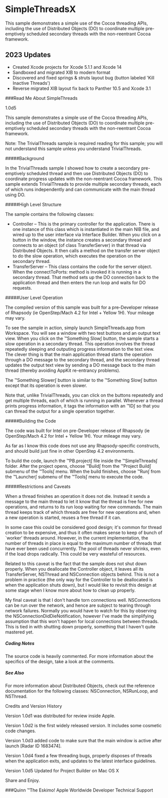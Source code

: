 # SimpleThreadsX
This sample demonstrates a simple use of the Cocoa threading APIs, including the use of Distributed Objects (DO) to coordinate multiple pre-emptively scheduled secondary threads with the non-reentrant Cocoa framework. 

## 2023 Updates
- Created Xcode projects for Xcode 5.1.1 and Xcode 14
- Sandboxed and migrated XIB to modern format
- Discovered and fixed springs & struts layout bug (button labeled 'Kill Inactive Threads')
- Reverse migrated XIB layout fix back to Panther 10.5 and Xcode 3.1


###Read Me About SimpleThreads

1.0d5

This sample demonstrates a simple use of the Cocoa threading APIs, including the use of Distributed Objects (DO) to coordinate multiple pre-emptively scheduled secondary threads with the non-reentrant Cocoa framework.

Note: The TrivialThreads sample is required reading for this sample; you will not understand this sample unless you understand TrivialThreads.

#####Background

In the TrivialThreads sample I showed how to create a secondary pre-emptively scheduled thread and then use Distributed Objects (DO) to coordinate progress updates with the non-reentrant Cocoa framework.  This sample extends TrivialThreads to provide multiple secondary threads, each of which runs independently and can communicate with the main thread using DO.

#####High Level Structure

The sample contains the following classes:

- Controller – This is the primary controller for the application.  There is one instance of this class which is instantiated in the main NIB file, and wired up to the user interface via Interface Builder.  When you click on a button in the window, the instance creates a secondary thread and connects to an object (of class TransferServer) in that thread via Distributed Objects.  It then calls a method on the transfer server object to do the slow operation, which executes the operation on the secondary thread.
- TransferServer – This class contains the code for the server object.  When the connectToPorts: method is invoked it is running in a secondary thread.  That method sets up the DO connection back to the application thread and then enters the run loop and waits for DO requests.

#####User Level Operation

The compiled version of this sample was built for a pre-Developer release of Rhapsody (ie OpenStep/Mach 4.2 for Intel + Yellow 1H). Your mileage may vary.

To see the sample in action, simply launch SimpleThreads.app from Workspace.  You will see a window with two test buttons and an output text view.  When you click on the ™Something Slow∫ button, the sample starts a slow operation in a secondary thread.  This operation involves the thread repeatedly sleeping and outputing progress information to the text view.  The clever thing is that the main application thread starts the operation through a DO message to the secondary thread, and the secondary thread updates the output text view by sending a DO message back to the main thread (thereby avoiding AppKit re-entrancy problems).

The ™Something Slower∫ button is similar to the ™Something Slow∫ button except that its operation is even slower.

Note that, unlike TrivialThreads, you can click on the buttons repeatedly and get multiple threads, each of which is running in parallel.  Whenever a thread prints progress information, it tags the information with an ™ID∫ so that you can thread the output for a single operation together.

#####Building the Code

The code was built for Intel on pre-Developer release of Rhapsody (ie OpenStep/Mach 4.2 for Intel + Yellow 1H). Your mileage may vary.

As far as I know this code does not use any Rhapsody-specific constructs, and should build just fine in other OpenStep 4.2 environments.

To build the code, launch the ™PB.project∫ file inside the ™SimpleThreads∫ folder. After the project opens, choose ™Build∫ from the ™Project Build∫ submenu of the ™Tools∫ menu. When the build finishes, choose ™Run∫ from the ™Launcher∫ submenu of the ™Tools∫ menu to execute the code.

#####Restrictions and Caveats

When a thread finishes an operation it does not die.  Instead it sends a message to the main thread to let it know that the thread is free for new operations, and returns to its run loop waiting for new commands.  The main thread keeps track of which threads are free for new operations and, when a new operation is started, reuses a free thread if it can.  

In some case this could be considered good design; it's common for thread creation to be expensive, and thus it often makes sense to keep of bunch of `worker' threads around.  However, in the current implementation, the number of threads in place is equal to the maximum number of threads that have ever been used concurrently.  The pool of threads never shrinks, even if the load drops radically.  This could be very wasteful of resources.

Related to this caveat is the fact that the sample does not shut down properly.  When you deallocate the Controller object, it leaves all its TransferServer, NSThread and NSConnection objects behind.  This is not a problem in practice (the only way for the Controller to be deallocated is when the application shuts down), but I would like to revisit this design at some stage when I know more about how to clean up properly.

My final caveat is that I don't handle torn connections well.  NSConnections can be run over the network, and hence are subject to tearing through network failures.  Normally you would have to watch for this by observing the NSConnectionDidDieNotification, however I've made the simplifying assumption that this won't happen for local connections between threads.  This is tied in with shutting down properly, something that I haven't quite mastered yet.

##### Coding Notes

The source code is heavily commented.  For more information about the specifics of the design, take a look at the comments.

##### See Also

For more information about Distributed Objects, check out the reference documentation for the following classes: NSConnection, NSRunLoop, and NSThread.

Credits and Version History

Version 1.0d1 was distributed for review inside Apple.

Version 1.0d2 is the first widely released version.  It includes some cosmetic code changes.

Version 1.0d3 added code to make sure that the main window is active after launch [Radar ID 1683474].

Version 1.0d4 fixed a few threading bugs, properly disposes of threads when the application exits, and updates to the latest interface guidelines.

Version 1.0d5 Updated for Project Builder on Mac OS X

Share and Enjoy.

###Quinn ™The Eskimo!
Apple Worldwide Developer Technical Support
